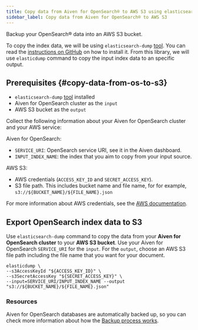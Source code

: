 ```yaml
---
title: Copy data from Aiven for OpenSearch® to AWS S3 using elasticsearch-dump
sidebar_label: Copy data from Aiven for OpenSearch® to AWS S3
---
```


Backup your OpenSearch® data into an AWS S3 bucket.

To copy the index data, we will be using `elasticsearch-dump`
[tool](https://github.com/elasticsearch-dump/elasticsearch-dump). You
can read the [instructions on
GitHub](https://github.com/elasticsearch-dump/elasticsearch-dump/blob/master/README.md)
on how to install it. From this library, we will use `elasticdump`
command to copy the input index data to an specific output.

## Prerequisites {#copy-data-from-os-to-s3}

-   `elasticsearch-dump`
    [tool](https://github.com/elasticsearch-dump/elasticsearch-dump)
    installed
-   Aiven for OpenSearch cluster as the `input`
-   AWS S3 bucket as the `output`

Collect the following information about your Aiven for
OpenSearch cluster and your AWS service:

Aiven for OpenSearch:

-   `SERVICE_URI`: OpenSearch service URI, see it in
    the Aiven dashboard.
-   `INPUT_INDEX_NAME`: the index that you aim to copy from your input
    source.

AWS S3:

-   AWS credentials (`ACCESS_KEY_ID` and `SECRET_ACCESS_KEY`).
-   S3 file path. This includes bucket name and file name, for for example,
    `s3://${BUCKET_NAME}/${FILE_NAME}.json`

For more information about AWS credentials, see the [AWS
documentation](https://docs.aws.amazon.com/general/latest/gr/aws-sec-cred-types).

## Export OpenSearch index data to S3

Use `elasticsearch-dump` command to copy the data from your **Aiven for
OpenSearch cluster** to your **AWS S3 bucket**. Use your Aiven for
OpenSearch `SERVICE_URI` for the `input`. For the `output`, choose an
AWS S3 file path including the file name that you want for your
document.

```shell
elasticdump \
--s3AccessKeyId "${ACCESS_KEY_ID}" \
--s3SecretAccessKey "${SECRET_ACCESS_KEY}" \
--input=SERVICE_URI/INPUT_INDEX_NAME --output "s3://${BUCKET_NAME}/${FILE_NAME}.json"
```

### Resources

Aiven for OpenSearch databases are automatically backed up, so you can
check more information about how the
[Backup process works](/docs/products/opensearch/concepts/backups).
